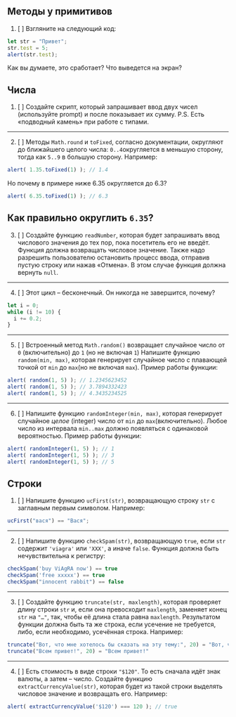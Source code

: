 ## Методы у примитивов
1. [ ] Взгляните на следующий код:
```javascript
let str = "Привет";
str.test = 5;
alert(str.test);
```
Как вы думаете, это сработает? Что выведется на экран?

## Числа
1. [ ] Создайте скрипт, который запрашивает ввод двух чисел (используйте prompt) и после показывает их сумму.
P.S. Есть «подводный камень» при работе с типами.
---
2. [ ] Методы  `Math.round`  и  `toFixed`, согласно документации, округляют до ближайшего целого числа:  `0..4`округляется в меньшую сторону, тогда как  `5..9`  в большую сторону.
Например:
```javascript
alert( 1.35.toFixed(1) ); // 1.4
```
Но почему в примере ниже 6.35 округляется до 6.3?
```javascript
alert( 6.35.toFixed(1) ); // 6.3
```
Как правильно округлить  `6.35`?
---
3. [ ] Создайте функцию  `readNumber`, которая будет запрашивать ввод числового значения до тех пор, пока посетитель его не введёт.
Функция должна возвращать числовое значение.
Также надо разрешить пользователю остановить процесс ввода, отправив пустую строку или нажав «Отмена». В этом случае функция должна вернуть  `null`.
---
4. [ ] Этот цикл – бесконечный. Он никогда не завершится, почему?
```javascript
let i = 0;
while (i != 10) {
  i += 0.2;
}
```
---
5. [ ] Встроенный метод  `Math.random()`  возвращает случайное число от  `0`  (включительно) до  `1`  (но не включая  `1`)
Напишите функцию  `random(min, max)`, которая генерирует случайное число с плавающей точкой от  `min`  до  `max`(но не включая  `max`).
Пример работы функции:
```javascript
alert( random(1, 5) ); // 1.2345623452
alert( random(1, 5) ); // 3.7894332423
alert( random(1, 5) ); // 4.3435234525
```
---
6. [ ] Напишите функцию  `randomInteger(min, max)`, которая генерирует случайное  _целое_  (integer) число от  `min`  до  `max`(включительно).
Любое число из интервала  `min..max`  должно появляться с одинаковой вероятностью.
Пример работы функции:
```javascript
alert( randomInteger(1, 5) ); // 1
alert( randomInteger(1, 5) ); // 3
alert( randomInteger(1, 5) ); // 5
```

## Строки
1. [ ] Напишите функцию  `ucFirst(str)`, возвращающую строку  `str`  с заглавным первым символом. Например:
```javascript
ucFirst("вася") == "Вася";
```
---
2. [ ] Напишите функцию  `checkSpam(str)`, возвращающую  `true`, если  `str`  содержит  `'viagra'`  или  `'XXX'`, а иначе  `false`.
Функция должна быть нечувствительна к регистру:
```javascript
checkSpam('buy ViAgRA now') == true
checkSpam('free xxxxx') == true
checkSpam("innocent rabbit") == false
```
---
3. [ ] Создайте функцию  `truncate(str, maxlength)`, которая проверяет длину строки  `str`  и, если она превосходит  `maxlength`, заменяет конец  `str`  на  `"…"`, так, чтобы её длина стала равна  `maxlength`.
Результатом функции должна быть та же строка, если усечение не требуется, либо, если необходимо, усечённая строка.
Например:
```javascript
truncate("Вот, что мне хотелось бы сказать на эту тему:", 20) = "Вот, что мне хотело…"
truncate("Всем привет!", 20) = "Всем привет!"
```
---
4. [ ] Есть стоимость в виде строки  `"$120"`. То есть сначала идёт знак валюты, а затем – число.
Создайте функцию  `extractCurrencyValue(str)`, которая будет из такой строки выделять числовое значение и возвращать его.
Например:
```javascript
alert( extractCurrencyValue('$120') === 120 ); // true
```